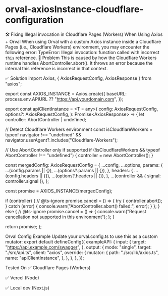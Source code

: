 # orval-axiosInstance-cloudflare-configuration
🛠️ Fixing Illegal invocation in Cloudflare Pages (Workers) When Using Axios + Orval
When using Orval with a custom Axios instance inside a Cloudflare Pages (i.e., Cloudflare Workers) environment, you may encounter the following error:
TypeError: Illegal invocation: function called with incorrect `this` reference.
📌 Problem
This is caused by how the Cloudflare Workers runtime handles AbortController.abort(). It throws an error because the internal this reference is incorrect in that context.

✅ Solution
import Axios, { AxiosRequestConfig, AxiosResponse } from "axios";

export const AXIOS_INSTANCE = Axios.create({
  baseURL: process.env.APIURL ?? "https://api.yourdomain.com",
});

export const apiClientInstance = <T = any>(
  config: AxiosRequestConfig,
  options?: AxiosRequestConfig,
): Promise<AxiosResponse<T>> => {
  let controller: AbortController | undefined;

  // Detect Cloudflare Workers environment
  const isCloudflareWorkers =
    typeof navigator !== "undefined" &&
    navigator.userAgent?.includes("Cloudflare-Workers");

  // Use AbortController only if supported
  if (!isCloudflareWorkers && typeof AbortController !== "undefined") {
    controller = new AbortController();
  }

  const mergedConfig: AxiosRequestConfig = {
    ...config,
    ...options,
    params: {
      ...(config.params || {}),
      ...(options?.params || {}),
    },
    headers: {
      ...(config.headers || {}),
      ...(options?.headers || {}),
    },
    ...(controller && { signal: controller.signal }),
  };

  const promise = AXIOS_INSTANCE(mergedConfig);

  if (controller) {
    // @ts-ignore
    promise.cancel = () => {
      try {
        controller.abort();
      } catch (error) {
        console.warn("AbortController.abort() failed:", error);
      }
    };
  } else {
    // @ts-ignore
    promise.cancel = () => {
      console.warn("Request cancellation not supported in this environment");
    };
  }

  return promise;
};

Orval Config Example
Update your orval.config.ts to use this as a custom mutator:
export default defineConfig({
  exampleAPI: {
    input: {
      target: "https://api.example.com/swagger",
    },
    output: {
      mode: "single",
      target: "./src/api.ts",
      client: "axios",
      override: {
        mutator: {
          path: "./src/lib/axios.ts",
          name: "apiClientInstance",
        },
      },
    },
  },
});

Tested On
✅ Cloudflare Pages (Workers)

✅ Vercel (Node)

✅ Local dev (Next.js)

